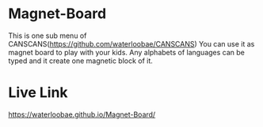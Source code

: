 # Magnet-Board
This is one sub menu of CANSCANS(https://github.com/waterloobae/CANSCANS) You can use it as magnet board to play with your kids.
Any alphabets of languages can be typed and it create one magnetic block of it.

# Live Link
https://waterloobae.github.io/Magnet-Board/
